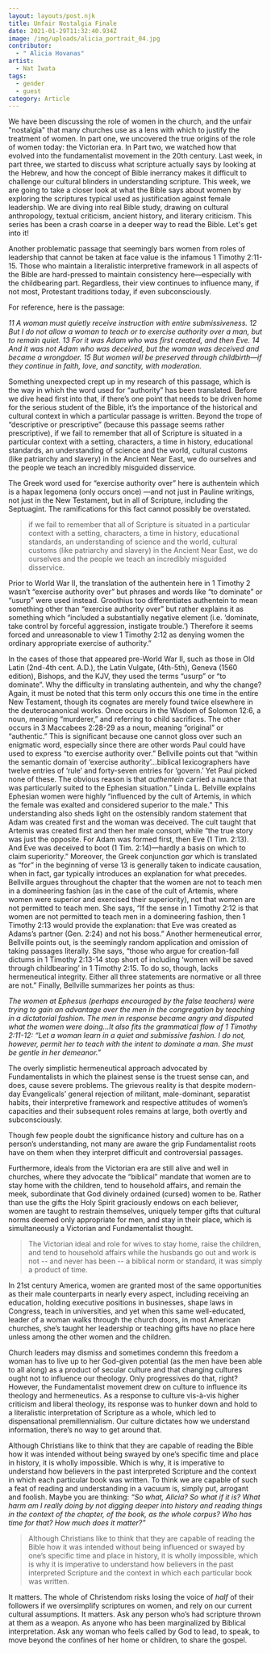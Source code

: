 ```yaml
---
layout: layouts/post.njk
title: Unfair Nostalgia Finale
date: 2021-01-29T11:32:40.934Z
image: /img/uploads/alicia_portrait_04.jpg
contributor:
  - " Alicia Hovanas"
artist:
  - Nat Iwata
tags:
  - gender
  - guest
category: Article
---
```

We have been discussing the role of women in the church, and the unfair "nostalgia" that many churches use as a lens with which to justify the treatment of women.  In part one, we uncovered the true origins of the role of women today: the Victorian era. In Part two, we watched how that evolved into the fundamentalist movement in the 20th century. Last week, in part three, we started to discuss what scripture actually says by looking at the Hebrew, and how the concept of Bible inerrancy makes it difficult to challenge our cultural blinders in understanding scripture. This week, we are going to take a closer look at what the Bible says about women by exploring the scriptures typical used as justification against female leadership. We are diving into real Bible study, drawing on cultural anthropology, textual criticism, ancient history, and literary criticism.  This series has been a crash coarse in a deeper way to read the Bible. Let's get into it!

Another problematic passage that seemingly bars women from roles of leadership that cannot be taken at face value is the infamous 1 Timothy 2:11-15. Those who maintain a literalistic interpretive framework in all aspects of the Bible are hard-pressed to maintain consistency here—especially with the childbearing part. Regardless, their view continues to influence many, if not most, Protestant traditions today, if even subconsciously. 

For reference, here is the passage: 

*11 A woman must quietly receive instruction with entire submissiveness. 12 But I do not allow a woman to teach or to exercise authority over a man, but to remain quiet. 13 For it was Adam who was first created, and then Eve. 14 And it was not Adam who was deceived, but the woman was deceived and became a wrongdoer. 15 But women will be preserved through childbirth—if they continue in faith, love, and sanctity, with moderation.*

Something unexpected crept up in my research of this passage, which is the way in which the word used for “authority” has been translated. Before we dive head first into that, if there’s one point that needs to be driven home for the serious student of the Bible, it’s the importance of the historical and cultural context in which a particular passage is written. Beyond the trope of “descriptive or prescriptive” (because this passage seems rather prescriptive), if we fail to remember that all of Scripture is situated in a particular context with a setting, characters, a time in history, educational standards, an understanding of science and the world, cultural customs (like patriarchy and slavery) in the Ancient Near East, we do ourselves and the people we teach an incredibly misguided disservice. 

The Greek word used for “exercise authority over” here is authentein which is a hapax legomena (only occurs once) —and not just in Pauline writings, not just in the New Testament, but in all of Scripture, including the Septuagint. The ramifications for this fact cannot possibly be overstated.  

> if we fail to remember that all of Scripture is situated in a particular context with a setting, characters, a time in history, educational standards, an understanding of science and the world, cultural customs (like patriarchy and slavery) in the Ancient Near East, we do ourselves and the people we teach an incredibly misguided disservice. 

Prior to World War II, the translation of the authentein here in 1 Timothy 2 wasn’t “exercise authority over” but phrases and words like “to dominate” or “usurp” were used instead. Groothius too differentiates authentein to mean something other than “exercise authority over” but rather explains it as something which “included a substantially negative element
(i.e. ‘dominate, take control by forceful aggression, instigate trouble.’) Therefore
it seems forced and unreasonable to view 1 Timothy 2:12 as denying women the
ordinary appropriate exercise of authority.” 

In the cases of those that appeared pre-World War II, such as those in Old Latin (2nd-4th cent. A.D.), the Latin Vulgate, (4th-5th), Geneva (1560 edition), Bishops, and the KJV, they used the terms “usurp” or “to dominate”.  Why the difficulty in translating authentein, and why the change? Again, it must be noted that this term only occurs this one time in the entire New Testament, though its cognates are merely found twice elsewhere in the deuterocanonical works. Once occurs in the Wisdom of Solomon 12:6, a noun, meaning “murderer,” and referring to child sacrifices. The other occurs in 3 Maccabees 2:28-29 as a noun, meaning “original” or “authentic.” This is significant because one cannot gloss over such an enigmatic word, especially since there are other words Paul could have used to express “to exercise authority over.” Bellville points out that “within the semantic domain of ‘exercise authority’...biblical lexicographers have twelve entries of ‘rule’ and forty-seven entries for ‘govern.’ Yet Paul picked none of these. The obvious reason is that *authentein* carried a nuance that was particularly suited to the Ephesian situation.” Linda L. Belville explains Ephesian women were highly “influenced by the cult of Artemis, in which the female was exalted and considered superior to the male.” This understanding also sheds light on the ostensibly random statement that Adam was created first and the woman was deceived. The cult taught that Artemis was created first and then her male consort, while “the true story was just the opposite. For Adam was formed first, then Eve (1 Tim. 2:13). And Eve was deceived to boot (1 Tim. 2:14)—hardly a basis on which to claim superiority.” Moreover, the Greek conjunction *gar* which is translated as “for” in the beginning of verse 13 is generally taken to indicate causation, when in fact, gar typically introduces an explanation for what precedes. Bellville argues throughout the chapter that the women are not to teach men in a domineering fashion (as in the case of the cult of Artemis, where women were superior and exercised their superiority), not that women are not permitted to teach men. She says, “If the sense in 1 Timothy 2:12 is that women are not permitted to teach men in a domineering fashion, then 1 Timothy 2:13 would provide the explanation: that Eve was created as Adams’s partner (Gen. 2:24) and not his boss.” Another hermeneutical error, Bellville points out, is the seemingly random application and omission of taking passages literally. She says, “those who argue for creation-fall dictums in 1 Timothy 2:13-14 stop short of including ‘women will be saved through childbearing’ in 1 Timothy 2:15. To do so, though, lacks hermeneutical integrity. Either all three statements are normative or all three are not.” Finally, Bellville summarizes her points as thus:

*The women at Ephesus (perhaps encouraged by the false teachers) were
trying to gain an advantage over the men in the congregation by teaching
in a dictatorial fashion. The men in response became angry and disputed
what the women were doing...It also fits the grammatical flow of 1
Timothy 2:11-12: “Let a woman learn in a quiet and submissive fashion. I
do not, however, permit her to teach with the intent to dominate a man.
She must be gentle in her demeanor.”*

The overly simplistic hermeneutical approach advocated by Fundamentalists in which the plainest sense is the truest sense can, and does, cause severe problems. The grievous reality is that despite modern-day Evangelicals’ general rejection of militant, male-dominant, separatist habits, their interpretive framework and respective attitudes of women’s capacities and their subsequent roles remains at large, both overtly and subconsciously. 

Though few people doubt the significance history and culture has on a person’s understanding, not many are aware the grip Fundamentalist roots have on them when they interpret difficult and controversial passages. 

Furthermore, ideals from the Victorian era are still alive and well in churches, where they advocate the “biblical” mandate that women are to stay home with the children, tend to household affairs, and remain the meek, subordinate that God divinely ordained (cursed) women to be. Rather than use the gifts the Holy Spirit graciously endows on each believer, women are taught to restrain themselves, uniquely temper gifts that cultural norms deemed only appropriate for men, and stay in their place, which is simultaneously a Victorian and Fundamentalist thought. 

> The Victorian ideal and role for wives to stay home, raise the children, and tend to household affairs while the husbands go out and work is not -- and never has been -- a biblical norm or standard, it was simply a product of time.

In 21st century America, women are granted most of the same opportunities as their male counterparts in nearly every aspect, including receiving an education, holding executive positions in businesses, shape laws in Congress, teach in universities, and yet when this same well-educated, leader of a woman walks through the church doors, in most American churches, she’s taught her leadership or teaching gifts have no place here unless among the other women and the children. 

Church leaders may dismiss and sometimes condemn this freedom a woman has to live up to her God-given potential (as the men have been able to all along) as a product of secular culture and that changing cultures ought not to influence our theology. Only progressives do that, right?  However, the Fundamentalist movement drew on culture to influence its theology and hermeneutics. As a response to culture vis-à-vis higher criticism and liberal theology, its response was to hunker down and hold to a literalistic interpretation of Scripture as a whole, which led to dispensational premillennialism. Our culture dictates how we understand information, there’s no way to get around that.

Although Christians like to think that they are capable of reading the Bible how it was intended without being swayed by one’s specific time and place in history, it is wholly impossible. Which is why, it is imperative to understand how believers in the past interpreted Scripture and the context in which each particular book was written. To think we are capable of such a feat of reading and understanding in a vacuum is, simply put, arrogant and foolish. Maybe you are thinking: *“So what, Alicia? So what if it is? What harm am I really doing by not digging deeper into history and reading things in the context of the chapter, of the book, as the whole corpus? Who has time for that? How much does it matter?”* 

> Although Christians like to think that they are capable of reading the Bible how it was intended without being influenced or swayed by one’s specific time and place in history, it is wholly impossible, which is why it is imperative to understand how believers in the past interpreted Scripture and the context in which each particular book was written.

It matters. The whole of Christendom risks losing the voice of *half* of their followers if we oversimplify scriptures on women, and rely on our current cultural assumptions.  It matters. Ask any person who’s had scripture thrown at them as a weapon. As anyone who has been marginalized by Biblical interpretation. Ask any woman who feels called by God to lead, to speak, to move beyond the confines of her home or children, to share the gospel.